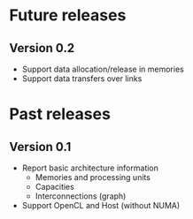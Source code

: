Future releases
===============

Version 0.2
-----------

* Support data allocation/release in memories
* Support data transfers over links


Past releases
=============

Version 0.1
-----------

* Report basic architecture information
    * Memories and processing units
    * Capacities
    * Interconnections (graph)
* Support OpenCL and Host (without NUMA)
